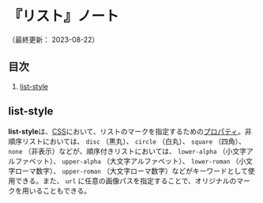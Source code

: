 # 『リスト』ノート

（最終更新： 2023-08-22）


## 目次

1. [list-style](#list-style)


## list-style

**list-style**は、[CSS](./css.md#css)において、リストのマークを指定するための[プロパティ](./css.md#プロパティ)。非順序リストにおいては、 `disc` （黒丸）、 `circle` （白丸）、 `square` （四角）、 `none` （非表示）などが、順序付きリストにおいては、 `lower-alpha` （小文字アルファベット）、 `upper-alpha` （大文字アルファベット）、 `lower-roman` （小文字ローマ数字）、 `upper-roman` （大文字ローマ数字）などがキーワードとして使用できる。また、 `url` に任意の画像パスを指定することで、オリジナルのマークを用いることもできる。
